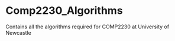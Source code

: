 Comp2230_Algorithms
===================

Contains all the algorithms required for COMP2230 at University of Newcastle
